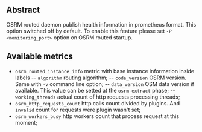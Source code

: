 ## Abstract

OSRM routed daemon publish health information in prometheus format.
This option switched off by default. To enable this feature please set `-P <monitoring_port>` option on OSRM routed startup.


## Available metrics

- `osrm_routed_instance_info` metric with base instance information inside labels
-- `algorithm` routing algorithm;
-- `code_version` OSRM version. Same with `-v` command line option;
-- `data_version` OSM data version if available. This value can be setted at the `osrm-extract` phase;
-- `working_threads` actual count of http requests processing threads;
- `osrm_http_requests_count` http calls count divided by plugins. And `invalid` count for requests were plugin wasn't set;
- `osrm_workers_busy` http workers count that process request at this moment;
